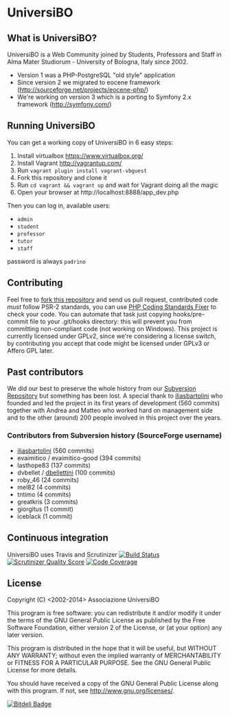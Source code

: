 UniversiBO
==========
## What is UniversiBO?
UniversiBO is a Web Community joined by Students, Professors and Staff in Alma Mater Studiorum - University of Bologna, Italy since 2002.
* Version 1 was a PHP-PostgreSQL "old style" application
* Since version 2 we migrated to eocene framework  (http://sourceforge.net/projects/eocene-php/)
* We're working on version 3 which is a porting to Symfony 2.x framework (http://symfony.com/)

## Running UniversiBO
You can get a working copy of UniversiBO in 6 easy steps:

1. Install virtualbox https://www.virtualbox.org/
2. Install Vagrant http://vagrantup.com/
3. Run ```vagrant plugin install vagrant-vbguest```
4. Fork this repository and clone it
5. Run ```cd vagrant && vagrant up``` and wait for Vagrant doing all the magic
6. Open your browser at http://localhost:8888/app_dev.php

Then you can log in, available users:

* `admin`
* `student`
* `professor`
* `tutor`
* `staff`

password is always `padrino`

## Contributing
Feel free to [fork this repository](https://help.github.com/articles/fork-a-repo) and send us pull request,
contributed code *must* follow PSR-2 standards, you can use [PHP Coding Standards Fixer](http://cs.sensiolabs.org/) to check your code.
You can automate that task just copying hooks/pre-commit file to your .git/hooks directory: this will prevent you from committing non-compliant code (not working on Windows).
This project is currently licensed under GPLv2, since we're considering a license switch, by contributing you accept that code might be licensed under GPLv3 or Affero GPL later.

## Past contributors
We did our best to preserve the whole history from our [Subversion Repository](https://sourceforge.net/p/universibo/svn/) but something has been lost.
A special thank to [iliasbartolini](https://github.com/iliasbartolini) who founded and led the project in its first years of development (560 commits) together with
Andrea and Matteo who worked hard on management side and to the other (around) 200 people involved in this project over the years.

### Contributors from Subversion history (SourceForge username)
* [iliasbartolini](https://github.com/iliasbartolini) (560 commits)
* evaimitico / evaimitico-good (394 commits)
* lasthope83 (137 commits)
* dvbellet / [dbellettini](https://github.com/dbellettini) (100 commits)
* roby_46 (24 commits)
* mel82 (4 commits)
* tntimo (4 commits)
* greatkris (3 commits)
* giorgitus (1 commit)
* iceblack (1 commit)

## Continuous integration
UniversiBO uses Travis and Scrutinizer
[![Build Status](https://travis-ci.org/UniversiBO/UniversiBO.png?branch=master)](https://travis-ci.org/UniversiBO/UniversiBO)
[![Scrutinizer Quality Score](https://scrutinizer-ci.com/g/UniversiBO/UniversiBO/badges/quality-score.png?s=845b48fffede63a081c6cf03bba85ef3e7fede59)](https://scrutinizer-ci.com/g/UniversiBO/UniversiBO/)
[![Code Coverage](https://scrutinizer-ci.com/g/UniversiBO/UniversiBO/badges/coverage.png?s=6ce13ce595f42cfb5a92f70b070e9c19689e03f3)](https://scrutinizer-ci.com/g/UniversiBO/UniversiBO/)

## License
Copyright (C) \<2002-2014\>  Associazione UniversiBO

This program is free software: you can redistribute it and/or modify
it under the terms of the GNU General Public License as published by
the Free Software Foundation, either version 2 of the License, or
(at your option) any later version.

This program is distributed in the hope that it will be useful,
but WITHOUT ANY WARRANTY; without even the implied warranty of
MERCHANTABILITY or FITNESS FOR A PARTICULAR PURPOSE.  See the
GNU General Public License for more details.

You should have received a copy of the GNU General Public License
along with this program.  If not, see <http://www.gnu.org/licenses/>.


[![Bitdeli Badge](https://d2weczhvl823v0.cloudfront.net/UniversiBO/universibo/trend.png)](https://bitdeli.com/free "Bitdeli Badge")

